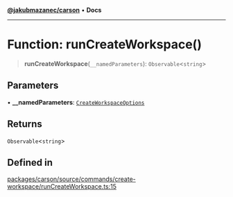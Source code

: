 [**@jakubmazanec/carson**](../README.md) • **Docs**

---

# Function: runCreateWorkspace()

> **runCreateWorkspace**(`__namedParameters`): `Observable`\<`string`\>

## Parameters

• **\_\_namedParameters**: [`CreateWorkspaceOptions`](../type-aliases/CreateWorkspaceOptions.md)

## Returns

`Observable`\<`string`\>

## Defined in

[packages/carson/source/commands/create-workspace/runCreateWorkspace.ts:15](https://github.com/jakubmazanec/tools/blob/2afd81e4680434017b6f838733fd5ccd928cec42/packages/carson/source/commands/create-workspace/runCreateWorkspace.ts#L15)

